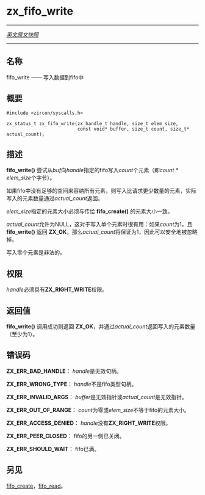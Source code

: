 # zx_fifo_write
---

[*英文原文快照*](https://github.com/fuchsia-mirror/zircon/blob/9b1d42b6f62ed4a4fe443eb03e020c74abcc8875/docs/syscalls/fifo_write.md)

---
<!-- ## NAME -->
## 名称

<!-- fifo_write - write data to a fifo -->
fifo_write —— 写入数据到fifo中

<!-- ## SYNOPSIS -->
## 概要

```
#include <zircon/syscalls.h>

zx_status_t zx_fifo_write(zx_handle_t handle, size_t elem_size,
                          const void* buffer, size_t count, size_t* actual_count);
```

<!-- ## DESCRIPTION -->
## 描述

<!-- **fifo_write**() attempts to write up to *count* elements
(*count * elem_size* bytes) from *buf* to the fifo specified by *handle*. -->
**fifo_write()** 尝试从*buf*向*handle*指定的fifo写入*count*个元素（即*count * elem_size*个字节）。

<!-- Fewer elements may be written than requested if there is insufficient
room in the fifo to contain all of them. The number of
elements actually written is returned via *actual_count*. -->
如果fifo中没有足够的空间来容纳所有元素，则写入比请求更少数量的元素，实际写入的元素数量通过*actual_count*返回。

<!-- The element size specified by *elem_size* must match the element size
that was passed into **fifo_create**(). -->
*elem_size*指定的元素大小必须与传给 **fifo_create()** 的元素大小一致。

<!-- *actual_count* is allowed to be NULL. This is useful when writing
a single element: if *count* is 1 and **fifo_write**() returns **ZX_OK**,
*actual_count* is guaranteed to be 1 and thus can be safely ignored. -->
*actual_count*允许为NULL，这对于写入单个元素时很有用：如果*count*为1，且**fifo_write()** 返回 **ZX_OK**，那么*actual_count*将保证为1，因此可以安全地被忽略掉。

<!-- It is not legal to write zero elements. -->
写入零个元素是非法的。

<!-- ## RIGHTS -->
## 权限

<!-- *handle* must have **ZX_RIGHT_WRITE**. -->
*handle*必须具有**ZX_RIGHT_WRITE**权限。

<!-- ## RETURN VALUE -->
## 返回值

<!-- **fifo_write**() returns **ZX_OK** on success, and returns
the number of elements written (at least one) via *actual_count*. -->
**fifo_write()** 调用成功则返回 **ZX_OK**，并通过*actual_count*返回写入的元素数量（至少为1）。

<!-- ## ERRORS -->
## 错误码

<!-- **ZX_ERR_BAD_HANDLE**  *handle* is not a valid handle.

**ZX_ERR_WRONG_TYPE**  *handle* is not a fifo handle.

**ZX_ERR_INVALID_ARGS**  *buffer* is an invalid pointer or *actual_count*
is an invalid pointer.

**ZX_ERR_OUT_OF_RANGE**  *count* is zero or *elem_size* is not equal
to the element size of the fifo.

**ZX_ERR_ACCESS_DENIED**  *handle* does not have **ZX_RIGHT_WRITE**.

**ZX_ERR_PEER_CLOSED**  The other side of the fifo is closed.

**ZX_ERR_SHOULD_WAIT**  The fifo is full. -->

**ZX_ERR_BAD_HANDLE**： *handle*是无效句柄。

**ZX_ERR_WRONG_TYPE**： *handle*不是fifo类型句柄。

**ZX_ERR_INVALID_ARGS**： *buffer*是无效指针或*actual_count*是无效指针。

**ZX_ERR_OUT_OF_RANGE**： *count*为零或*elem_size*不等于fifo的元素大小。

**ZX_ERR_ACCESS_DENIED**： *handle*没有**ZX_RIGHT_WRITE**权限。

**ZX_ERR_PEER_CLOSED**： fifo的另一侧已关闭。

**ZX_ERR_SHOULD_WAIT**： fifo已满。

<!-- ## SEE ALSO -->
## 另见

<!-- [fifo_create](fifo_create.md),
[fifo_read](fifo_read.md). -->

[fifo_create](fifo_create.md)，[fifo_read](fifo_read.md)。

